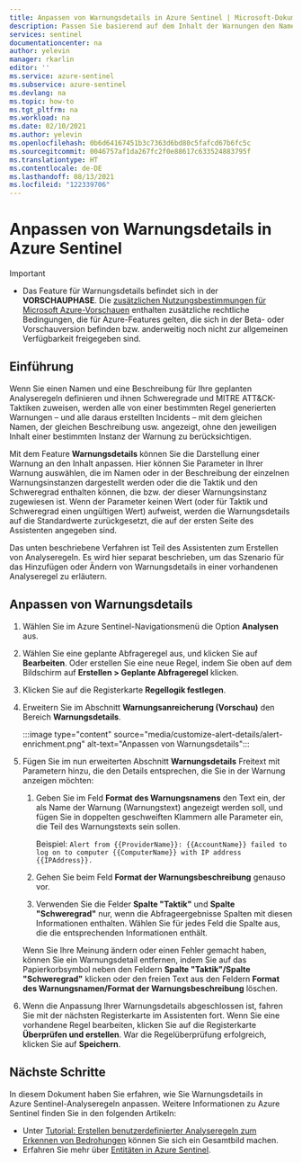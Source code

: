 ```yaml
---
title: Anpassen von Warnungsdetails in Azure Sentinel | Microsoft-Dokumentation
description: Passen Sie basierend auf dem Inhalt der Warnungen den Namen und die Beschreibung von Warnungen sowie ihren Schweregrad und zugewiesene Taktiken an.
services: sentinel
documentationcenter: na
author: yelevin
manager: rkarlin
editor: ''
ms.service: azure-sentinel
ms.subservice: azure-sentinel
ms.devlang: na
ms.topic: how-to
ms.tgt_pltfrm: na
ms.workload: na
ms.date: 02/10/2021
ms.author: yelevin
ms.openlocfilehash: 0b6d64167451b3c7363d6bd80c5fafcd67b6fc5c
ms.sourcegitcommit: 0046757af1da267fc2f0e88617c633524883795f
ms.translationtype: HT
ms.contentlocale: de-DE
ms.lasthandoff: 08/13/2021
ms.locfileid: "122339706"
---
```

# <a name="customize-alert-details-in-azure-sentinel"></a>Anpassen von Warnungsdetails in Azure Sentinel 

> [!IMPORTANT]
>
> - Das Feature für Warnungsdetails befindet sich in der **VORSCHAUPHASE**. Die [zusätzlichen Nutzungsbestimmungen für Microsoft Azure-Vorschauen](https://azure.microsoft.com/support/legal/preview-supplemental-terms/) enthalten zusätzliche rechtliche Bedingungen, die für Azure-Features gelten, die sich in der Beta- oder Vorschauversion befinden bzw. anderweitig noch nicht zur allgemeinen Verfügbarkeit freigegeben sind.

## <a name="introduction"></a>Einführung

Wenn Sie einen Namen und eine Beschreibung für Ihre geplanten Analyseregeln definieren und ihnen Schweregrade und MITRE ATT&CK-Taktiken zuweisen, werden alle von einer bestimmten Regel generierten Warnungen – und alle daraus erstellten Incidents – mit dem gleichen Namen, der gleichen Beschreibung usw. angezeigt, ohne den jeweiligen Inhalt einer bestimmten Instanz der Warnung zu berücksichtigen.

Mit dem Feature **Warnungsdetails** können Sie die Darstellung einer Warnung an den Inhalt anpassen. Hier können Sie Parameter in Ihrer Warnung auswählen, die im Namen oder in der Beschreibung der einzelnen Warnungsinstanzen dargestellt werden oder die die Taktik und den Schweregrad enthalten können, die bzw. der dieser Warnungsinstanz zugewiesen ist. Wenn der Parameter keinen Wert (oder für Taktik und Schweregrad einen ungültigen Wert) aufweist, werden die Warnungsdetails auf die Standardwerte zurückgesetzt, die auf der ersten Seite des Assistenten angegeben sind.

Das unten beschriebene Verfahren ist Teil des Assistenten zum Erstellen von Analyseregeln. Es wird hier separat beschrieben, um das Szenario für das Hinzufügen oder Ändern von Warnungsdetails in einer vorhandenen Analyseregel zu erläutern.

## <a name="how-to-customize-alert-details"></a>Anpassen von Warnungsdetails

1. Wählen Sie im Azure Sentinel-Navigationsmenü die Option **Analysen** aus.

1. Wählen Sie eine geplante Abfrageregel aus, und klicken Sie auf **Bearbeiten**. Oder erstellen Sie eine neue Regel, indem Sie oben auf dem Bildschirm auf **Erstellen > Geplante Abfrageregel** klicken.

1. Klicken Sie auf die Registerkarte **Regellogik festlegen**.

1. Erweitern Sie im Abschnitt **Warnungsanreicherung (Vorschau)** den Bereich **Warnungsdetails**.

    :::image type="content" source="media/customize-alert-details/alert-enrichment.png" alt-text="Anpassen von Warnungsdetails":::

1. Fügen Sie im nun erweiterten Abschnitt **Warnungsdetails** Freitext mit Parametern hinzu, die den Details entsprechen, die Sie in der Warnung anzeigen möchten:

    1. Geben Sie im Feld **Format des Warnungsnamens** den Text ein, der als Name der Warnung (Warnungstext) angezeigt werden soll, und fügen Sie in doppelten geschweiften Klammern alle Parameter ein, die Teil des Warnungstexts sein sollen.

        Beispiel: `Alert from {{ProviderName}}: {{AccountName}} failed to log on to computer {{ComputerName}} with IP address {{IPAddress}}.`

    1. Gehen Sie beim Feld **Format der Warnungsbeschreibung** genauso vor.
    
    1. Verwenden Sie die Felder **Spalte "Taktik"** und **Spalte "Schweregrad"** nur, wenn die Abfrageergebnisse Spalten mit diesen Informationen enthalten. Wählen Sie für jedes Feld die Spalte aus, die die entsprechenden Informationen enthält.

    Wenn Sie Ihre Meinung ändern oder einen Fehler gemacht haben, können Sie ein Warnungsdetail entfernen, indem Sie auf das Papierkorbsymbol neben den Feldern **Spalte "Taktik"/Spalte "Schweregrad"** klicken oder den freien Text aus den Feldern **Format des Warnungsnamen/Format der Warnungsbeschreibung** löschen.

1. Wenn die Anpassung Ihrer Warnungsdetails abgeschlossen ist, fahren Sie mit der nächsten Registerkarte im Assistenten fort. Wenn Sie eine vorhandene Regel bearbeiten, klicken Sie auf die Registerkarte **Überprüfen und erstellen**. War die Regelüberprüfung erfolgreich, klicken Sie auf **Speichern**.

## <a name="next-steps"></a>Nächste Schritte
In diesem Dokument haben Sie erfahren, wie Sie Warnungsdetails in Azure Sentinel-Analyseregeln anpassen. Weitere Informationen zu Azure Sentinel finden Sie in den folgenden Artikeln:
- Unter [Tutorial: Erstellen benutzerdefinierter Analyseregeln zum Erkennen von Bedrohungen](detect-threats-custom.md) können Sie sich ein Gesamtbild machen.
- Erfahren Sie mehr über [Entitäten in Azure Sentinel](entities-in-azure-sentinel.md).
